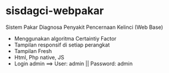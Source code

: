 # sisdagci-webpakar


Sistem Pakar Diagnosa Penyakit Pencernaan Kelinci (Web Base)

- Menggunakan algoritma Certaintiy Factor
- Tampilan responsif di setiap perangkat
- Tampilan Fresh
- Html, Php native, JS
- Login admin ==> User: admin || Password: admin
